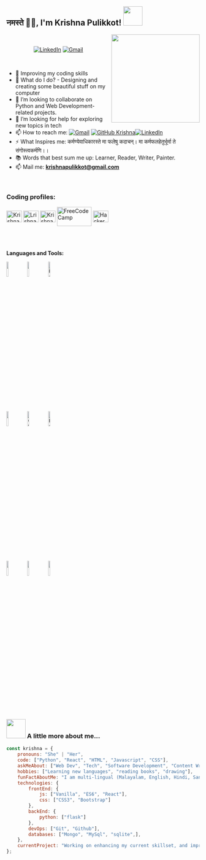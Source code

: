 <h2>नमस्ते 🙏🏻, I'm Krishna Pulikkot! <img src="https://media.giphy.com/media/mGcNjsfWAjY5AEZNw6/giphy.gif" width="50"></h2> <img align='right' src="https://media.giphy.com/media/M9gbBd9nbDrOTu1Mqx/giphy.gif" width="230"> 
<br/>

<!--CONNECT ME BADGES-->
<p align="center">
  <a href="https://www.linkedin.com/in/krishna-p-b65a1917b/" target="_blank"><img alt="LinkedIn" src="https://img.shields.io/badge/linkedin-%230077B5.svg?&style=for-the-badge&logo=linkedin&logoColor=white" /></a>   
  <a href="mailto:krishnapulikkot@example.com" target="_blank"><img alt="Gmail" src="https://img.shields.io/badge/Gmail-D14836?style=for-the-badge&logo=gmail&logoColor=white" /></a>
</p>


<div align = 'left'>




 <br />

- 🔭 Improving my coding skills
- 🔮 What do I do? - Designing and creating some beautiful stuff on my computer
- 👯 I’m looking to collaborate on Python and Web Development-related projects.
- 🤔 I’m looking for help for exploring new topics in tech 
- 📫 How to reach me: [![Gmail](https://img.shields.io/badge/%20-Send%20Mail-black?color=14171A&labelColor=ef5350&logo=gmail&logoColor=ffffff)](mailto:krishnapulikkot@gmail.com?subject=From%20GitHub&body=Hi,%20there.%20Found%20you%20from%20GitHub.) [![GitHub Krishna](https://img.shields.io/github/followers/Krishna-Pulikkot?label=follow&style=social)](https://github.com/Krishna-Pulikkot)[![LinkedIn](https://img.shields.io/badge/LinkedIn-connect-blue.svg?logo=linkedin&logoColor=white)](https://www.linkedin.com/in/krishna-p-b65a1917b/)
- ⚡ What Inspires me: कर्मण्येवाधिकारस्ते मा फलेषु कदाचन्। मा कर्मफलहेतुर्भूर्मा ते संगोस्त्वकर्मणि।। 
- 📚 Words that best sum me up: Learner, Reader, Writer, Painter.
- 📫 Mail me: **krishnapulikkot@gmail.com**
  
<br/>

<h3 align="left">Coding profiles:</h3>
<p align="left"> 
<a href="https://www.codechef.com/users/krishna_p123" target="blank"><img align="center" src="https://cdn.jsdelivr.net/npm/simple-icons@3.1.0/icons/codechef.svg" alt="Krishna Pulikkot" height="30" width="40" /></a>
<a href="https://leetcode.com/krishna_p123/" target="blank"><img align="center" src="https://raw.githubusercontent.com/rahuldkjain/github-profile-readme-generator/master/src/images/icons/Social/leet-code.svg" alt="Lrishna P" height="30" width="40" /></a>
<a href="https://auth.geeksforgeeks.org/user/krishnap28f4/practice" target="blank"><img align="center" src="https://raw.githubusercontent.com/rahuldkjain/github-profile-readme-generator/master/src/images/icons/Social/geeks-for-geeks.svg" alt="Krishna P" height="30" width="40" /></a>
<a href="https://www.freecodecamp.org/Krishna_P" target="_blank"><img align="center" src="https://upload.wikimedia.org/wikipedia/commons/3/39/FreeCodeCamp_logo.png" alt="FreeCodeCamp" height="50" width="90" /></a>
<a href="https://www.hackerrank.com/krishnapulikkot" target="_blank">
  <img align="center" src="https://raw.githubusercontent.com/rahuldkjain/github-profile-readme-generator/master/src/images/icons/Social/hackerrank.svg" alt="HackerRank" height="30" width="40" />
</a>
</p>
<br/>




<br />

**Languages and Tools:** 

<p>
  
  <code><img width="10%" src="https://www.vectorlogo.zone/logos/python/python-ar21.svg"></code>
  <code><img width="10%" src="https://www.vectorlogo.zone/logos/javascript/javascript-ar21.svg"></code>
  <code><img width="10%" src="https://www.vectorlogo.zone/logos/reactjs/reactjs-ar21.svg" alt="React Logo"></code>
  <br />
  <code><img width="10%" src="https://www.vectorlogo.zone/logos/w3_html5/w3_html5-ar21.svg"></code>
  <code><img width="10%" src="https://www.vectorlogo.zone/logos/netlifyapp_watercss/netlifyapp_watercss-ar21.svg" alt="CSS Logo"></code>
  <code><img width="10%" src="https://www.vectorlogo.zone/logos/getbootstrap/getbootstrap-ar21.svg" alt="Bootstrap Logo"></code>
  <br />
  <code><img width="10%" src="https://www.vectorlogo.zone/logos/mysql/mysql-ar21.svg"></code>
  <code><img width="10%" src="https://www.vectorlogo.zone/logos/pocoo_flask/pocoo_flask-ar21.svg"></code>
  <code><img width="10%" src="https://www.vectorlogo.zone/logos/git-scm/git-scm-ar21.svg"></code>
  <br />
  
  
  
</p>

<div align="center">

</div>


### <img src="https://media.giphy.com/media/VgCDAzcKvsR6OM0uWg/giphy.gif" width="50"> A little more about me...  

```javascript
const krishna = {
    pronouns: "She" | "Her",
    code: ["Python", "React", "HTML", "Javascript", "CSS"],
    askMeAbout: ["Web Dev", "Tech", "Software Development", "Content Writing",],
    hobbies: ["Learning new languages", "reading books", "drawing"],
    funFactAboutMe: "I am multi-lingual (Malayalam, English, Hindi, Sanskrit, Tamil, Telugu)"
    technologies: {
        frontEnd: {
            js: ["Vanilla", "ES6", "React"],
            css: ["CSS3", "Bootstrap"]
        },
        backEnd: {
            python: ["flask"]
        },
        devOps: ["Git", "Github"],
        databases: ["Mongo", "MySql", "sqlite",],
    },
    currentProject: "Working on enhancing my current skillset, and improving my DSA knowledge",
};
```
